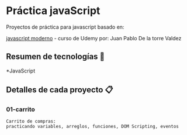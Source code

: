 # Práctica javaScript
Proyectos de práctica para javascript basado en:

[javascript moderno](https://www.udemy.com/course/javascript-moderno-guia-definitiva-construye-10-proyectos) - curso de Udemy por: Juan Pablo De la torre Valdez

## Resumen de tecnologías 📌
*JavaScript

## Detalles de cada proyecto 📋

### 01-carrito
```
Carrito de compras: 
practicando variables, arreglos, funciones, DOM Scripting, eventos 
```
